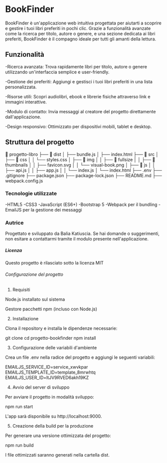 # BookFinder
BookFinder è un'applicazione web intuitiva progettata per aiutarti a scoprire e gestire i tuoi libri preferiti in pochi clic. Grazie a funzionalità avanzate come la ricerca per titolo, autore o genere, e una sezione dedicata ai libri preferiti, BookFinder è il compagno ideale per tutti gli amanti della lettura.

## Funzionalità

-Ricerca avanzata: Trova rapidamente libri per titolo, autore o genere utilizzando un'interfaccia semplice e user-friendly.

-Gestione dei preferiti: Aggiungi e gestisci i tuoi libri preferiti in una lista personalizzata.

-Risorse utili: Scopri audiolibri, ebook e librerie fisiche attraverso link e immagini interattive.

-Modulo di contatto: Invia messaggi al creatore del progetto direttamente dall'applicazione.

-Design responsivo: Ottimizzato per dispositivi mobili, tablet e desktop.

## Struttura del progetto

📂 progetto-libro
├── 📂 dist
│   ├── bundle.js
│   ├── index.html
├── 📂 src
│   ├── 📂 css
│   │   └── styles.css
│   ├── 📂 img
│   │   ├── 📂 fullsize
│   │   ├── 📂 thumbnails
│   │   ├── favicon.svg
│   │   └── visual-book.png
│   ├── 📂 js
│   │   ├── api.js
│   │   ├── app.js
│   │   └── index.js
│   └── index.html
├── .env
├── .gitignore
├── package.json
├── package-lock.json
├── README.md
├── webpack.config.js

### Tecnologie utilizzate

-HTML5
-CSS3
-JavaScript (ES6+)
-Bootstrap 5
-Webpack per il bundling
-EmailJS per la gestione dei messaggi

### Autrice
Progettato e sviluppato da Balia Katiuscia. Se hai domande o suggerimenti, non esitare a contattarmi tramite il modulo presente nell'applicazione.

##### Licenza
Questo progetto è rilasciato sotto la licenza MIT


###### Configurazione del progetto

1. Requisiti

Node.js installato sul sistema

Gestore pacchetti npm (incluso con Node.js)

2. Installazione

Clona il repository e installa le dipendenze necessarie:

git clone <repository-url>
cd progetto-bookfinder
npm install

3. Configurazione delle variabili d'ambiente

Crea un file .env nella radice del progetto e aggiungi le seguenti variabili:

EMAILJS_SERVICE_ID=service_xwvkpar
EMAILJS_TEMPLATE_ID=template_8mrwhtq
EMAILJS_USER_ID=ltJV9RVED6akh19KZ

4. Avvio del server di sviluppo

Per avviare il progetto in modalità sviluppo:

npm run start

L'app sarà disponibile su http://localhost:9000.

5. Creazione della build per la produzione

Per generare una versione ottimizzata del progetto:

npm run build

I file ottimizzati saranno generati nella cartella dist.








